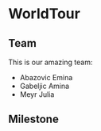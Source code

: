 # WorldTour

## Team

This is our amazing team:

* Abazovic Emina
* Gabeljic Amina
* Meyr Julia

## Milestone
